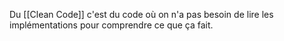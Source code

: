 Du [[Clean Code]] c'est du code où on n'a pas besoin de lire les implémentations pour comprendre ce que ça fait.